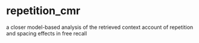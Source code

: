 # repetition_cmr
 a closer model-based analysis of the retrieved context account of repetition and spacing effects in free recall
